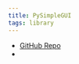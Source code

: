 ```yaml
---
title: PySimpleGUI
tags: library
---
```


- [GitHub Repo](https://github.com/PySimpleGUI/PySimpleGUI)
-